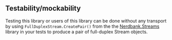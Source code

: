 ## Testability/mockability

Testing this library or users of this library can be done without any transport
by using `FullDuplexStream.CreatePair()` from the the [Nerdbank.Streams](https://www.nuget.org/packages/nerdbank.streams) library in your tests
to produce a pair of full-duplex Stream objects.
